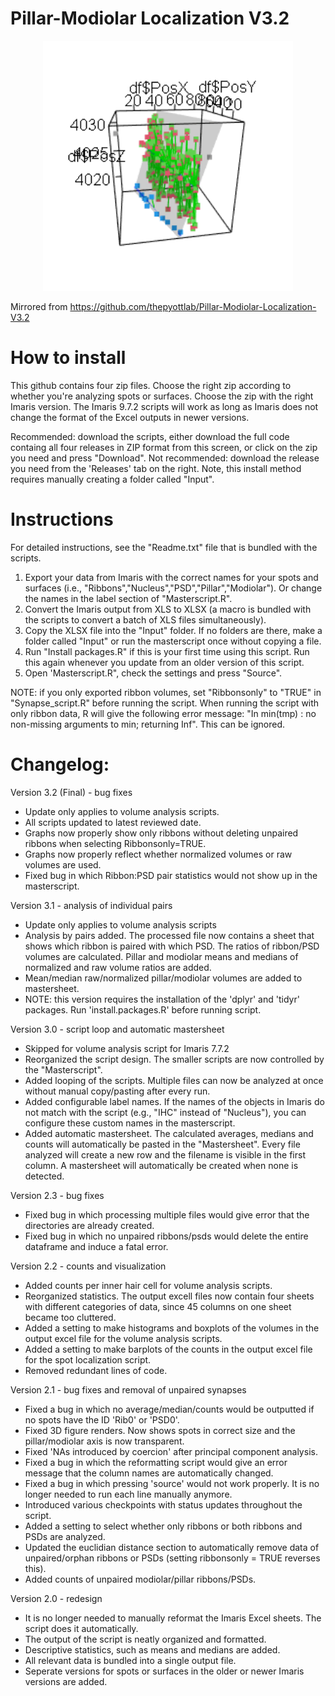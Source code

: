 # Pillar-Modiolar Localization V3.2
<p align="center">
  <img width="400" height="400" src="./output.gif">
</p>

Mirrored from https://github.com/thepyottlab/Pillar-Modiolar-Localization-V3.2

# How to install
This github contains four zip files. Choose the right zip according to whether you're analyzing spots or surfaces.
Choose the zip with the right Imaris version. The Imaris 9.7.2 scripts will work as long as Imaris does not change the format of the Excel outputs in newer versions.

Recommended: download the scripts, either download the full code containg all four releases in ZIP format from this screen, or click on the zip you need and press "Download". 
Not recommended: download the release you need from the 'Releases' tab on the right. Note, this install method requires manually creating a folder called "Input".

# Instructions
For detailed instructions, see the "Readme.txt" file that is bundled with the scripts.
1. Export your data from Imaris with the correct names for your spots and surfaces (i.e., "Ribbons","Nucleus","PSD","Pillar","Modiolar"). Or change the names in the label section of "Masterscript.R".
2. Convert the Imaris output from XLS to XLSX (a macro is bundled with the scripts to convert a batch of XLS files simultaneously).
3. Copy the XLSX file into the "Input" folder. If no folders are there, make a folder called "Input" or run the masterscript once without copying a file.
4. Run "Install packages.R" if this is your first time using this script. Run this again whenever you update from an older version of this script.
5. Open 'Masterscript.R", check the settings and press "Source".

NOTE: if you only exported ribbon volumes, set "Ribbonsonly" to "TRUE" in "Synapse_script.R" before running the script. When running the script with only ribbon data, R will give the following error message: "In min(tmp) : no non-missing arguments to min; returning Inf". This can be ignored.

# Changelog:
Version 3.2 (Final) - bug fixes
- Update only applies to volume analysis scripts.
- All scripts updated to latest reviewed date.
- Graphs now properly show only ribbons without deleting unpaired ribbons when selecting Ribbonsonly=TRUE.
- Graphs now properly reflect whether normalized volumes or raw volumes are used.
- Fixed bug in which Ribbon:PSD pair statistics would not show up in the masterscript.

Version 3.1 - analysis of individual pairs
- Update only applies to volume analysis scripts
- Analysis by pairs added. The processed file now contains a sheet that shows which ribbon is paired with which PSD. The ratios of ribbon/PSD volumes are calculated. Pillar and modiolar means and medians of normalized and raw volume ratios are added.
- Mean/median raw/normalized pillar/modiolar volumes are added to mastersheet.
- NOTE: this version requires the installation of the 'dplyr' and 'tidyr' packages. Run 'install.packages.R' before running script.

Version 3.0 - script loop and automatic mastersheet
- Skipped for volume analysis script for Imaris 7.7.2
- Reorganized the script design. The smaller scripts are now controlled by the "Masterscript".
- Added looping of the scripts. Multiple files can now be analyzed at once without manual copy/pasting after every run.
- Added configurable label names. If the names of the objects in Imaris do not match with the script (e.g., "IHC" instead of "Nucleus"), you can configure these custom names in the masterscript.
- Added automatic mastersheet. The calculated averages, medians and counts will automatically be pasted in the "Mastersheet". Every file analyzed will create a new row and the filename is visible in the first column. A mastersheet will automatically be created when none is detected.

Version 2.3 - bug fixes
- Fixed bug in which processing multiple files would give error that the directories are already created.
- Fixed bug in which no unpaired ribbons/psds would delete the entire dataframe and induce a fatal error.

Version 2.2 - counts and visualization
- Added counts per inner hair cell for volume analysis scripts.
- Reorganized statistics. The output excell files now contain four sheets with different categories of data, since 45 columns on one sheet became too cluttered.
- Added a setting to make histograms and boxplots of the volumes in the output excel file for the volume analysis scripts.
- Added a setting to make barplots of the counts in the output excel file for the spot localization script.
- Removed redundant lines of code.

Version 2.1 - bug fixes and removal of unpaired synapses
- Fixed a bug in which no average/median/counts would be outputted if no spots have the ID 'Rib0' or 'PSD0'.
- Fixed 3D figure renders. Now shows spots in correct size and the pillar/modiolar axis is now transparent.
- Fixed 'NAs introduced by coercion' after principal component analysis.
- Fixed a bug in which the reformatting script would give an error message that the column names are automatically changed.
- Fixed a bug in which pressing 'source' would not work properly. It is no longer needed to run each line manually anymore. 
- Introduced various checkpoints with status updates throughout the script.
- Added a setting to select whether only ribbons or both ribbons and PSDs are analyzed.
- Updated the euclidian distance section to automatically remove data of unpaired/orphan ribbons or PSDs (setting ribbonsonly = TRUE reverses this).
- Added counts of unpaired modiolar/pillar ribbons/PSDs.

Version 2.0 - redesign
- It is no longer needed to manually reformat the Imaris Excel sheets. The script does it automatically.
- The output of the script is neatly organized and formatted.
- Descriptive statistics, such as means and medians are added.
- All relevant data is bundled into a single output file.
- Seperate versions for spots or surfaces in the older or newer Imaris versions are added.
